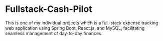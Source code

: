 # Fullstack-Cash-Pilot

This is one of my individual projects which is a full-stack expense tracking web application using Spring Boot, React.js, and MySQL, facilitating seamless management of day-to-day finances.
